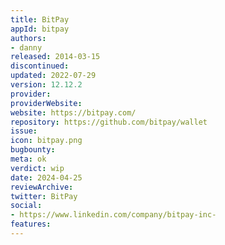 ```yaml
---
title: BitPay
appId: bitpay
authors:
- danny
released: 2014-03-15
discontinued: 
updated: 2022-07-29
version: 12.12.2
provider: 
providerWebsite: 
website: https://bitpay.com/
repository: https://github.com/bitpay/wallet
issue: 
icon: bitpay.png
bugbounty: 
meta: ok
verdict: wip 
date: 2024-04-25
reviewArchive:
twitter: BitPay
social:
- https://www.linkedin.com/company/bitpay-inc-
features:
---
```

